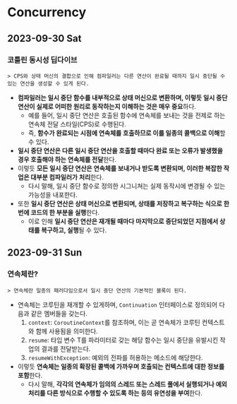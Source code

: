 # Concurrency
## 2023-09-30 Sat
### 코틀린 동시성 딥다이브
```
> CPS와 상태 머신의 결합으로 인해 컴파일러는 다른 연산이 완료될 때까지 일시 중단될 수 있는 연산을 생성할 수 있게 된다.
```
* **컴파일러는 일시 중단 함수를  내부적으로 상태 머신으로 변환하며, 이렇듯 일시 중단 연산이 실제로 어떠한 원리로 동작하는지 이해하는 것은 매우 중요**하다.
  * 예를 들어, 일시 중단 연산은 호출된 함수에 연속체를 보내는 것을 전제로 하는 연속체 전달 스타일(CPS)로 수행된다.
  * 즉, **함수가 완료되는 시점에 연속체를 호출하므로 이를 일종의 콜백으로 이해**할 수 있다.
* **일시 중단 연산은 다른 일시 중단 연산을 호출할 때마다 완료 또는 오류가 발생했을 경우 호출해야 하는 연속체를 전달**한다.
* 이렇듯 **모든 일시 중단 연산은 연속체를 보내거나 받도록 변환되며, 이러한 복잡한 작업은 대부분 컴파일러가 처리**한다.
  * 다시 말해, 일시 중단 함수로 정의한 시그니쳐는 실제 동작시에 변경될 수 있는 가능성을 내포한다.
* 또한 **일시 중단 연산은 상태 머신으로 변환되며, 상태를 저장하고 복구하는 식으로 한 번에 코드의 한 부분을 실행**한다.
  * 이로 인해 **일시 중단 연산은 재개될 때마다 마지막으로 중단되었던 지점에서 상태를 복구하고, 실행**될 수 있다.

## 2023-09-31 Sun
### 연속체란?
```
> 연속체란 일종의 패러다임으로서 일시 중단 연산의 기본적인 블록이 된다.
```
* 연속체는 코루틴을 재개할 수 있게하며, `Continuation` 인터페이스로 정의되어 다음과 같은 멤버들을 갖는다.
  1. `context`: `CoroutineContext`를 참조하며, 이는 곧 연속체가 코루틴 컨텍스트와 함께 사용됨을 의미한다.
  2. `resume`: 타입 변수 T를 파라미터로 갖는 해당 함수는 일시 중단을 유발시킨 작업의 결과를 전달받는다.
  3. `resumeWithException`: 예외의 전파를 허용하는 메소드에 해당한다.
* 이렇듯 **연속체는 일종의 확장된 콜백에 가까우며 호출되는 컨텍스트에 대한 정보를 포함**한다.
  * 다시 말해, **각각의 연속체가 임의의 스레드 또는 스레드 풀에서 실행되거나 예외 처리를 다른 방식으로 수행할 수 있도록 하는 등의 유연성을 부여**한다.